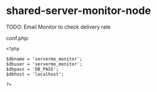 # shared-server-monitor-node

TODO: Email Monitor to check delivery rate


conf.php:
```
<?php

$dbname = 'servermo_monitor';
$dbuser = 'servermo_monitor';
$dbpass = 'DB_PASS';
$dbhost = 'localhost';

?>
```
